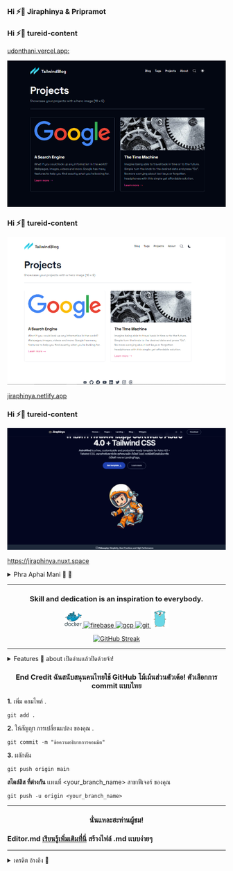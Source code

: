 
<h3 align="left"> Hi ⚡💬 Jiraphinya & Pripramot</h3>
<p align="left">
</p>

<h3 align="left"> Hi ⚡💬 tureid-content</h3>


[udonthani.vercel.app:](https://udonthani.vercel.app)
  


<p align="center">
  <a href="#">
  <img src="./mint_avatar/m3.png" alt="cover" />
 </a>
</p>

<h3 align="left"> Hi ⚡💬 tureid-content</h3>
<p align="center">
  <a href="#">
  <img src="./mint_avatar/m4.png" alt="cover" />
 </a>
</p>



[jiraphinya.netlify.app](https://jiraphinya.netlify.app)

<h3 align="left"> Hi ⚡💬 tureid-content</h3>
<p align="center">
  <a href="#">
  <img src="./mint_avatar/m2.png" alt="cover" />
 </a>
</p>

https://jiraphinya.nuxt.space

<details>
<summary>Phra Aphai Mani 💬 🦋</summary>
<p align="center">
  <a href="#">
  <img src="./mint_avatar/bfly2.png" alt="Google" />
 </a>
</p>
</details>

----

### <p align="center">Skill and dedication is an inspiration to everybody.


  <p align="center"> <a href="https://www.docker.com/" target="_blank" rel="noreferrer"> <img src="https://raw.githubusercontent.com/devicons/devicon/master/icons/docker/docker-original-wordmark.svg" alt="docker" width="40" height="40"/> </a> <a href="https://firebase.google.com/" target="_blank" rel="noreferrer"> <img src="https://www.vectorlogo.zone/logos/firebase/firebase-icon.svg" alt="firebase" width="40" height="40"/> </a> <a href="https://cloud.google.com" target="_blank" rel="noreferrer"> <img src="https://www.vectorlogo.zone/logos/google_cloud/google_cloud-icon.svg" alt="gcp" width="40" height="40"/> </a> <a href="https://git-scm.com/" target="_blank" rel="noreferrer"> <img src="https://www.vectorlogo.zone/logos/git-scm/git-scm-icon.svg" alt="git" width="40" height="40"/> </a> <a href="https://golang.org" target="_blank" rel="noreferrer"> <img src="https://raw.githubusercontent.com/devicons/devicon/master/icons/go/go-original.svg" alt="go" width="40" height="40"/> </a>  



<p align="center">


  
  <a href="#">
    <img src="https://streak-stats.demolab.com?user=ai-jiraphinya&theme=vue-dark&hide_border=%E0%B9%80%E0%B8%97%E0%B9%87%E0%B8%88&locale=th&mode=weekly&exclude_days=Sun%2CMon%2CTue%2CWed%2CThu%2CFri%2CSat" alt="GitHub Streak" />
  </a>
</p>

---

<details>
<summary>Features 💬  about เปิดอ่านเเล้วปิดด้วยจ้า!</summary>Features

- Support Standard Markdown / CommonMark and GFM(GitHub Flavored Markdown);
- Full-featured: Real-time Preview, Image (cross-domain) upload, Preformatted text/Code blocks/Tables insert, Code fold, Search replace, Read only, Themes, Multi-languages, L18n, HTML entities, Code syntax highlighting...;
- Markdown Extras : Support ToC (Table of Contents), Emoji, Task lists, @Links...;
- Compatible with all major browsers (IE8+), compatible Zepto.js and iPad;
- Support identification, interpretation, fliter of the HTML tags;
- Support TeX (LaTeX expressions, Based on KaTeX), Flowchart and Sequence Diagram of Markdown extended syntax;
- Support AMD/CMD (Require.js & Sea.js) Module Loader, and Custom/define editor plugins;


คุณสมบัติ
- สนับสนุน Markdown มาตรฐาน / Commonmark และ GFM (GitHub Flavored Markdown);
- เต็มรูปแบบ:ตัวอย่างเรียลไทม์ภาพ (ข้ามโดเมน) อัพโหลด, บล็อกข้อความ/รหัส preformatted, การแทรก/ตาราง, การพับ, ค้นหาแทนที่, อ่านเท่านั้น, ธีม, หลายภาษา, L18N, เอนทตี HTML, การเน้นไวยากรณ์รหัส .. ;
- markdown extras: สนับสนุน TOC (สารบัญ), อิโมจิ, รายการงาน, @links ... ;
- เข้ากันได้กับเบราว์เซอร์หลักทั้งหมด (IE8+), Zepto.js และ iPad 
- สนับสนุนการระบุการตีความ, fliter ของแท็ก HTML;
- รองรับ Tex (Expressions LaTex ขึ้นอยู่กับ Katex), ผังงานและแผนภาพลำดับของไวยากรณ์ขยาย Markdown;
- รองรับ AMD/CMD (require.js & sea.js) โหลดเดอร์และปลั๊กอินตัวแก้ไขที่กำหนดเอง/กำหนดเอง;




### <p align="center">ขั้นตอนที่เรียบง่ายที่สุด สร้างที่เก็บใหม่ ตั้งชื่อที่เก็บ เเสดงที่เก็บ? มีให้เลือกเเบบส่วนตัว-สาธารณะ 

- เลือก เพิ่ม README.nd

- เพิ่มใบอนุญาต MIT  

- กด สร้างที่เก็บ รอสักครู่..

<p align="center">หน้าจอแสดงผล สำหรับ ที่เก็บของคุณเเล้ว

- สร้างโฟลเดอร์ เช่น 

- document

- imeges 

<p align="center">เลือก เมนู อัพโหลดไฟล์ ตรงขวามือ เเค่นั้นละ หากต้องการเข้าถึงทุกพื้นที่ อัพโหลดระยะไกล ให้ใช้การกระทำเเบบ git add .

<p align="center">จบ! เเบบเรียบง่าย ต่อยอดไปอีก ฉันชอบเรียนรู้!  เพิ่มเติม ไปที่ git https://git-scm.com สวัสดี
  

---
เเละที่นี่! คุณไม่จำเป็น ต้อง "ดาวน์โหลดโปรแกรม IDE เพื่อมาเขียนโค๊ด  html css javascript ไหนจะตั้งค่าต่างๆ วุ่นวาย deployment เว็บไซต์ การจดทะเบียนที่ไหนว้า.. โดเมนคือ? การเช่าโฮลดิ้งรายเดือนรายปีแบบไหนคุ้ม อื่นๆอีกล่ะ" ลบความคิดเดิมๆ เพราะ..สิ่งนี่ ตรงนี้ฟรี! หรือ ต้องการอัพสกิลตนเอง เช่น React , Vue , หรืออยากมีเวบไชต์ที่ตอบสนอง การเเสดงผล ทั้ง Laptop,มือถือ เเบบ React , Vue ,เเบบหรูๆ ก็ลอง ค้นหาเครื่องมือ สร้างเว็บไซต์แบบลากและวางโอเพ่นซอร์สโดยใช้ React
              CMS  React , Vue, Svelte, Qwik และอีกมากมาย - GitHub - Build-React , Vue มีให้ที่นี่ครับ หากเป็นประโยขน์ ฝากเเชร์ด้วยครับ ต้องการดาวน์โหลด ไฟล์ ไปอ่าน หรือเรียนรู้คุณสมบัติพิเศษเพิ่มเติม เอาไปสร้างเอง เชิญเลยครับ

### Editor.md [ดาวน์โหลด/เรียนรู้เพิ่มเติมที่นี่](./Editor.md) สร้างไฟล์ .md เเบบง่ายๆ


---

###  <p align="center">เกร็ดน่ารู้! สำหรับ README ไฟล์

> [Editor.md] ตัวอย่าง สร้างการเเสดงผลด้วย Markdown (.md)
> 
> คุณสมบัติ ที่คุณสร้างเองได้ง่าย! เขียนให้เข้าใจง่ายๆคือ สิ่งที่คุณเห็นอยู่ตอนนี้ สร้างจาก Markdown ชื่อไฟล์ README.md


---


### ทำอะไรได้บ้าง หรือมีคุณสมบัติเเบบไหน

- สนับสนุน Markdown มาตรฐาน / Commonmark และ GFM (GitHub Flavored Markdown);
- เต็มรูปแบบ:ตัวอย่างเรียลไทม์ภาพ (ข้ามโดเมน) อัพโหลด, บล็อกข้อความ/รหัส preformatted, การแทรก/ตาราง, การพับ, ค้นหาแทนที่, อ่านเท่านั้น, ธีม, หลายภาษา, L18N, เอนทตี HTML, การเน้นไวยากรณ์รหัส .. ;
- markdown extras: สนับสนุน TOC (สารบัญ), อิโมจิ, รายการงาน, @links ... ;
- เข้ากันได้กับเบราว์เซอร์หลักทั้งหมด (IE8+), Zepto.js และ iPad 
- สนับสนุนการระบุการตีความ, fliter ของแท็ก HTML;
- รองรับ Tex (Expressions LaTex ขึ้นอยู่กับ Katex), ผังงานและแผนภาพลำดับของไวยากรณ์ขยาย Markdown;
- รองรับ AMD/CMD (require.js & sea.js) โหลดเดอร์และปลั๊กอินตัวแก้ไขที่กำหนดเอง/กำหนดเอง;



<p align="center">ตัวอย่าง คำสั่งพื้นฐานการรับและแสดงผลข้อมูล


```

> Follow your heart.

![](https://github.com/My-HackathonEducation-Th/My-HackathonEducation-Th/blob/main/liz.jpg)

> ภาพ: นางฟ้า
 Liz


รูปพร้อมลิงค์ (Image + Link)：

[![](https://pandao.github.io/editor.md/examples/images/7.jpg)](https://pandao.github.io/editor.md/examples/images/7.jpg "อัลบั้มแรกของหลี่เจียน《เวลาผ่านไปอย่างรวดเร็ว》ปิดบัง")

> ภาพ: หน้าปกอัลบั้มแรกของ Li Jian "Times Like Water"


```

----
<p align="center">แสดงผลลัพธ์ หน้าจอของคุณเเบบนี้💖
  
> Follow your heart.

![](https://github.com/My-HackathonEducation-Th/My-HackathonEducation-Th/blob/main/liz.jpg)

> ภาพ: นางฟ้า
 Liz


รูปพร้อมลิงค์ (Image + Link)：

[![](https://pandao.github.io/editor.md/examples/images/7.jpg)](https://pandao.github.io/editor.md/examples/images/7.jpg "李健首张专辑《似水流年》封面")

> ภาพ: หน้าปกอัลบั้มแรกของ Li Jian "Times Like Water"
                
</details>








<h3 align="center">End Credit ฉันสนับสนุนคนไทยใช้ GitHub โม้เม้นส่วนตัวเด้อ! ตัวเลือกการ commit เเบบไทย</h3>





**1.** เพิ่ม คอมไพล์ .
 
```
git add . 
```

**2.** ให้สัญญา การเปลี่ยนแปลง ของคุณ .

```
git commit -m "ข้อความอธิบายการคอมมิต"
```

**3.** ผลักดัน 

```
git push origin main
```

**สไตล์ลิส ที่ต่างกัน**   เเทนที่ <your_branch_name> สาขาฟีเจอร์ ของคุณ

```
git push -u origin <your_branch_name>
```


----
<h3 align="center">นั่นแหละฮะท่านผู้ชม!
  
### Editor.md [เรียนรู้เพิ่มเติมที่นี่](./Editor.md) สร้างไฟล์ .md เเบบง่ายๆ 

----


<details>
  <summary>เครดิต อ้างอิง  💬  </summary>




- เขียนผิดตกขอ อภัย
- Cr พงศ์วุฒิ  
- LINE : Pttlove23
- Telegram https://t.me/MintChatAI
 +66840320193

</details>



<!--
**hack-by-th-education/hack-by-th-education** is a ✨ _special_ ✨ repository because its `README.md` (this file) appears on your GitHub profile.

Here are some ideas to get you started:

- 🔭 I’m currently working on ...
- 🌱 I’m currently learning ...
- 👯 I’m looking to collaborate on ...
- 🤔 I’m looking for help with ...
- 💬 Ask me about ...
- 📫 How to reach me: ...
- 😄 Pronouns: ...
- ⚡ Fun fact: ...
<details>
<summary>รูปที่ป้องกัน s-link 💬  </summary>
<p align="center">
  <a href="#">
  <img src="./mint_avatar/bfly2.png" alt="Google" />
 </a>
</p>
</details>

<details>
<summary>หีบเพลง  💬  </summary>

</details>

Emoji Cheat Sheet⚓
-->


<!--
**My-HackathonEducation-Th/My-HackathonEducation-Th** is a ✨ _special_ ✨ repository because its `README.md` (this file) appears on your GitHub profile.

Here are some ideas to get you started:

- 🔭 I’m currently working on ...
- 🌱 I’m currently learning ...
- 👯 I’m looking to collaborate on ...
- 🤔 I’m looking for help with ...
- 💬 Ask me about ...
- 📫 How to reach me: ...
- 😄 Pronouns: ...
- ⚡ Fun fact: ...
-->
